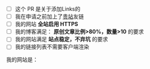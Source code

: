 <!-- 欢迎提交PR！如果是修复 BUG 或 typo ，可直接删除此模板。若是添加友链，请确认满足以下条件（将 [ ] 替换为 [x] 打勾）： -->

- [ ] 这个 PR 是关于添加Links的
- [ ] 我在申请之前加上了[贵站](https://mabbs.github.io)友链
- [ ] 我的网站 **全站启用 HTTPS**
- [ ] 我的博客满足： **原创文章比例>80%，数量>10** 的要求
- [ ] 我的网站满足 **站点稳定，不弃坑** 的要求
- [ ] 我的链接列表不需要客户端渲染 <!-- 如有请在下方列出合理原因 -->

我的网站是： <!-- 例如：https://example.com -->